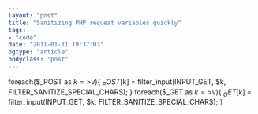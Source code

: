 ```yaml
---
layout: "post"
title: "Sanitizing PHP request variables quickly"
tags: 
- "code"
date: "2011-01-11 19:37:03"
ogtype: "article"
bodyclass: "post"
---
```


foreach($_POST as $k=>$v){
        $_POST[$k] = filter_input(INPUT_GET, $k, FILTER_SANITIZE_SPECIAL_CHARS);
    }
    foreach($_GET as $k=>$v){
        $_GET[$k] = filter_input(INPUT_GET, $k, FILTER_SANITIZE_SPECIAL_CHARS);
    }